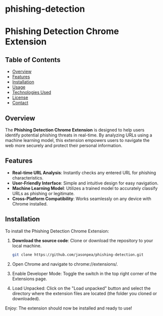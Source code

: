 # phishing-detection
# Phishing Detection Chrome Extension



## Table of Contents
- [Overview](#overview)
- [Features](#features)
- [Installation](#installation)
- [Usage](#usage)
- [Technologies Used](#technologies-used)
- [License](#license)
- [Contact](#contact)

## Overview
The **Phishing Detection Chrome Extension** is designed to help users identify potential phishing threats in real-time. By analyzing URLs using a machine learning model, this extension empowers users to navigate the web more securely and protect their personal information.

## Features
- **Real-time URL Analysis**: Instantly checks any entered URL for phishing characteristics.
- **User-Friendly Interface**: Simple and intuitive design for easy navigation.
- **Machine Learning Model**: Utilizes a trained model to accurately classify URLs as phishing or legitimate.
- **Cross-Platform Compatibility**: Works seamlessly on any device with Chrome installed.

## Installation
To install the Phishing Detection Chrome Extension:

1. **Download the source code**: Clone or download the repository to your local machine.
   ```bash
   git clone https://github.com/jasonpea/phishing-detection.git
2. Open Chrome and navigate to chrome://extensions/.

3. Enable Developer Mode: Toggle the switch in the top right corner of the Extensions page.

4. Load Unpacked: Click on the "Load unpacked" button and select the directory where the extension files are located (the folder you cloned or downloaded).

Enjoy: The extension should now be installed and ready to use!


